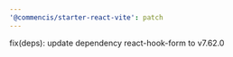 ```yaml
---
'@commencis/starter-react-vite': patch
---
```


fix(deps): update dependency react-hook-form to v7.62.0
